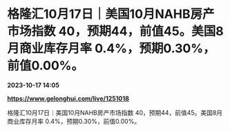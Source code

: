 # 格隆汇10月17日｜美国10月NAHB房产市场指数 40，预期44，前值45。美国8月商业库存月率 0.4%，预期0.30%，前值0.00%。

**2023-10-17 14:05**

**https://www.gelonghui.com/live/1251018**

格隆汇10月17日｜美国10月NAHB房产市场指数 40，预期44，前值45。美国8月商业库存月率 0.4%，预期0.30%，前值0.00%。